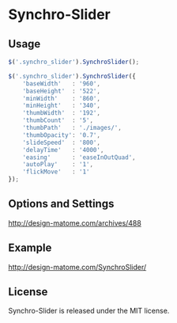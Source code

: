 # Synchro-Slider

## Usage

```js
$('.synchro_slider').SynchroSlider();
```

```js
$('.synchro_slider').SynchroSlider({
	'baseWidth'   : '960',
	'baseHeight'  : '522',
	'minWidth'    : '860',
	'minHeight'   : '340',
	'thumbWidth'  : '192',
	'thumbCount'  : '5',
	'thumbPath'   : './images/',
	'thumbOpacity': '0.7',
	'slideSpeed'  : '800',
	'delayTime'   : '4000',
	'easing'      : 'easeInOutQuad',
	'autoPlay'    : '1',
	'flickMove'   : '1'
});
```

## Options and Settings

http://design-matome.com/archives/488

## Example

http://design-matome.com/SynchroSlider/

## License

Synchro-Slider is released under the MIT license.

